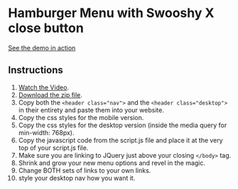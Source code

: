 # Hamburger Menu with Swooshy X close button

[See the demo in action](http://des341.com/code_snippets/hamburger_nav_swooshy_x/index.html)

## Instructions

1. [Watch the Video](https://youtu.be/j9vOw3PeUro).
2. [Download the zip file](http://des341.com/code_snippets/hamburger_nav_swooshy_x/hamburger_nav_swooshy_x.zip). 
3. Copy both the `<header class="nav">` and the `<header class="desktop">` in their entirety and paste them into your website.
4. Copy the css styles for the mobile version.
5. Copy the css styles for the desktop version (inside the media query for min-width: 768px).
6. Copy the javascript code from the script.js file and place it at the very top of your script.js file.
7. Make sure you are linking to JQuery just above your closing `</body>` tag.
8. Shrink and grow your new menu options and revel in the magic.
9. Change BOTH sets of links to your own links.
10. style your desktop nav how you want it.

